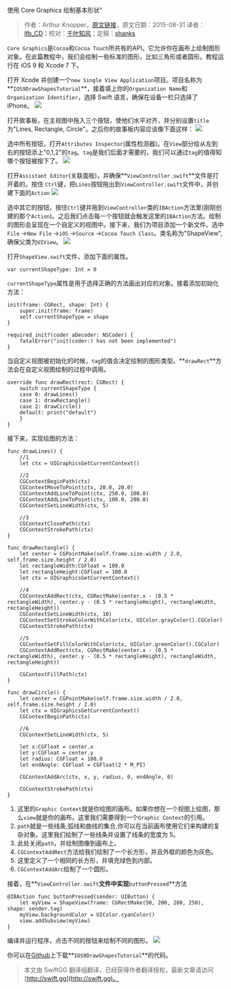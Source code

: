 使用 Core Graphics 绘制基本形状"

> 作者：Arthur Knopper，[原文链接](http://www.ioscreator.com/tutorials/drawing-shapes-core-graphics-tutorial)，原文日期：2015-08-31
> 译者：[lfb_CD](http://weibo.com/lfbWb)；校对：[千叶知风](http://weibo.com/xiaoxxiao)；定稿：[shanks](http://codebuild.me/)
  










`Core Graphics`是`Cocoa`和`Cocoa Touch`所共有的API。它允许你在画布上绘制图形对象。在此篇教程中，我们会绘制一些标准的图形，比如三角形或者圆形。教程运行在 iOS 9 和 Xcode 7 下。



打开 Xcode 并创建一个`new Single View Application`项目。项目名称为**`IOS9DrawShapesTutorial`**，接着填上你的`Organization Name`和`Organization Identifier`，选择 Swift 语言，确保在设备一栏只选择了 IPhone。
![](http://swift.gg/img/articles/drawing-shapes-core-graphics-tutorial/format=750w1444269942.141822)

打开故事板，在主视图中拖入三个按钮，使他们水平对齐，并分别设置`title`为"Lines, Rectangle, Circle"。之后你的故事板内容应该像下面这样：
![](http://swift.gg/img/articles/drawing-shapes-core-graphics-tutorial/DrawShapes-Storyboard.pngformat=750w1444269942.392771)

选中所有按钮，打开`Attributes Inspector`(属性检测器)。在`View`部分给从左到右的按钮添上"0,1,2"的`tag`。`tag`是我们后面才需要的，我们可以通过`tag`的值得知哪个按钮被按下了。
![](http://swift.gg/img/articles/drawing-shapes-core-graphics-tutorial/format=300w1444269942.461758)

打开`Assistant Editor`(关联面板)，并确保**`ViewController.swift`**文件是打开着的。按住 `Ctrl`键，把`Lines`按钮拖出到`ViewController.swift`文件中，并创建下面的`Action`
![](http://swift.gg/img/articles/drawing-shapes-core-graphics-tutorial/format=300w1444269942.535743)

选中其它的按钮，按住`Ctrl`键并拖到`ViewController`类的`IBAction`方法里(刚刚创建的那个`Action`)。之后我们点击每一个按钮就会触发这里的`IBAction`方法。绘制的图形会呈现在一个自定义的视图中。接下来，我们为项目添加一个新文件。选中`File` ->`New File` ->`iOS` ->`Source` ->`Cocoa Touch Class`。类名称为"ShapeView",确保父类为`UIView`。
![](http://swift.gg/img/articles/drawing-shapes-core-graphics-tutorial/format=750w1444269942.609728)

打开`ShapeView.swift`文件，添加下面的属性。

    
    var currentShapeType: Int = 0
`currentShapeType`属性是用于选择正确的方法画出对应的对象。接着添加初始化方法：

    
    init(frame: CGRect, shape: Int) {
        super.init(frame: frame)
        self.currentShapeType = shape
    }
        
    required init?(coder aDecoder: NSCoder) {
        fatalError("init(coder:) has not been implemented")
    }
当自定义视图被初始化的时候，`tag`的值会决定绘制的图形类型。**`drawRect`**方法会在自定义视图绘制的过程中调用。

    
    override func drawRect(rect: CGRect) {
        switch currentShapeType {
        case 0: drawLines()
        case 1: drawRectangle()
        case 2: drawCircle()
        default: print("default")
        }        
    }

接下来，实现绘图的方法：

    
    func drawLines() {
        //1
        let ctx = UIGraphicsGetCurrentContext()
            
        //2
        CGContextBeginPath(ctx)
        CGContextMoveToPoint(ctx, 20.0, 20.0)
        CGContextAddLineToPoint(ctx, 250.0, 100.0)
        CGContextAddLineToPoint(ctx, 100.0, 200.0)
        CGContextSetLineWidth(ctx, 5)
            
        //3
        CGContextClosePath(ctx)
        CGContextStrokePath(ctx)
    }
        
    func drawRectangle() {
        let center = CGPointMake(self.frame.size.width / 2.0, self.frame.size.height / 2.0)
        let rectangleWidth:CGFloat = 100.0
        let rectangleHeight:CGFloat = 100.0
        let ctx = UIGraphicsGetCurrentContext()
            
        //4
        CGContextAddRect(ctx, CGRectMake(center.x - (0.5 * rectangleWidth), center.y - (0.5 * rectangleHeight), rectangleWidth, rectangleHeight))
        CGContextSetLineWidth(ctx, 10)
        CGContextSetStrokeColorWithColor(ctx, UIColor.grayColor().CGColor)
        CGContextStrokePath(ctx)
                
        //5
        CGContextSetFillColorWithColor(ctx, UIColor.greenColor().CGColor)
        CGContextAddRect(ctx, CGRectMake(center.x - (0.5 * rectangleWidth), center.y - (0.5 * rectangleHeight), rectangleWidth, rectangleHeight))
            
        CGContextFillPath(ctx)
    }
        
    func drawCircle() {
        let center = CGPointMake(self.frame.size.width / 2.0, self.frame.size.height / 2.0)
        let ctx = UIGraphicsGetCurrentContext()
        CGContextBeginPath(ctx)
            
        //6 
        CGContextSetLineWidth(ctx, 5)
            
        let x:CGFloat = center.x
        let y:CGFloat = center.y
        let radius: CGFloat = 100.0
        let endAngle: CGFloat = CGFloat(2 * M_PI)
            
        CGContextAddArc(ctx, x, y, radius, 0, endAngle, 0)
            
        CGContextStrokePath(ctx)
    }

 1. 这里的`Graphic Context`就是你绘图的画布。如果你想在一个视图上绘图，那么`view`就是你的画布。这里我们需要得到一个`Graphic Context`的引用。
 2. `path`就是一些线条,弧线和曲线的集合,你可以在当前画布使用它们来构建的复杂对象。这里我们绘制了一些线条并设置了线条的宽度为 5。
 3. 此处关闭`path`，并绘制图像到画布上。
 4. `CGContextAddRect`方法给我们绘制了一个长方形，并且外框的颜色为灰色。
 5. 这里定义了一个相同的长方形，并填充绿色到内部。
 6. `CGContextAddArc`绘制了一个圆形。

接着，在**`ViewController.swift`**文件中实现**`buttonPressed`**方法

    
    @IBAction func buttonPressed(sender: UIButton) {
        let myView = ShapeView(frame: CGRectMake(50, 200, 280, 250), shape: sender.tag)
        myView.backgroundColor = UIColor.cyanColor()
        view.addSubview(myView)
    }
编译并运行程序，点击不同的按钮来绘制不同的图形。
![](http://swift.gg/img/articles/drawing-shapes-core-graphics-tutorial/format=750w1444269942.683713)

你可以在[Github](https://github.com/ioscreator/ioscreator)上下载**`IOS9DrawShapesTutorial`**的代码。
> 本文由 SwiftGG 翻译组翻译，已经获得作者翻译授权，最新文章请访问 [http://swift.gg](http://swift.gg)。